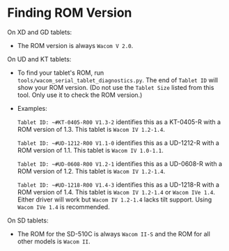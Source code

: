 # Finding ROM Version

On XD and GD tablets:

- The ROM version is always `Wacom V 2.0`.

On UD and KT tablets: 

- To find your tablet's ROM, run `tools/wacom_serial_tablet_diagnostics.py`. The end of `Tablet ID` will show your ROM version. (Do not use the `Tablet Size` listed from this tool. Only use it to check the ROM version.)

- Examples:

    `Tablet ID: ~#KT-0405-R00 V1.3-2` identifies this as a KT-0405-R with a ROM version of 1.3. This tablet is `Wacom IV 1.2-1.4`.

    `Tablet ID: ~#UD-1212-R00 V1.1-0` identifies this as a UD-1212-R with a ROM version of 1.1. This tablet is `Wacom IV 1.0-1.1`.

    `Tablet ID: ~#UD-0608-R00 V1.2-1` identifies this as a UD-0608-R with a ROM version of 1.2. This tablet is `Wacom IV 1.2-1.4`.

    `Tablet ID: ~#UD-1218-R00 V1.4-3` identifies this as a UD-1218-R with a ROM version of 1.4. This tablet is `Wacom IV 1.2-1.4` or `Wacom IVe 1.4`. Either driver will work but `Wacom IV 1.2-1.4` lacks tilt support. Using `Wacom IVe 1.4` is recommended.

On SD tablets: 

- The ROM for the SD-510C is always `Wacom II-S` and the ROM for all other models is `Wacom II`.